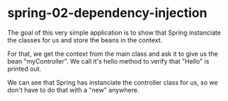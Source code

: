 # spring-02-dependency-injection

The goal of this very simple application is to show that Spring instanciate the classes for us and store the beans in the context. 

For that, we get the context from the main class and ask it to give us the bean "myController". We call it's hello method to verify that "Hello" is printed out.

We can see that Spring has instanciate the controller class for us, so we don't have to do that with a "new" anywhere. 